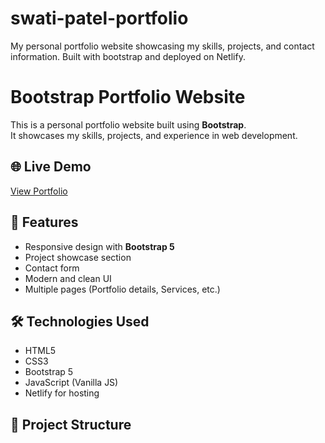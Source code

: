# swati-patel-portfolio
My personal portfolio website showcasing my skills, projects, and contact information. Built with bootstrap and deployed on Netlify.

# Bootstrap Portfolio Website

This is a personal portfolio website built using **Bootstrap**.  
It showcases my skills, projects, and experience in web development.

## 🌐 Live Demo
[View Portfolio](https://swatipatel.netlify.app/)

## 📌 Features
- Responsive design with **Bootstrap 5**
- Project showcase section
- Contact form
- Modern and clean UI
- Multiple pages (Portfolio details, Services, etc.)

## 🛠️ Technologies Used
- HTML5
- CSS3
- Bootstrap 5
- JavaScript (Vanilla JS)
- Netlify for hosting

## 📂 Project Structure


